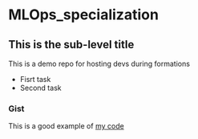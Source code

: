 # MLOps_specialization
## This is the sub-level title
This is a demo repo for hosting devs during formations

* Fisrt task
* Second task

### Gist
This is a good example of [my code](https://gist.github.com/SonsonTheQuest/94affc4150559d9c61d5a274ce56e67d)
